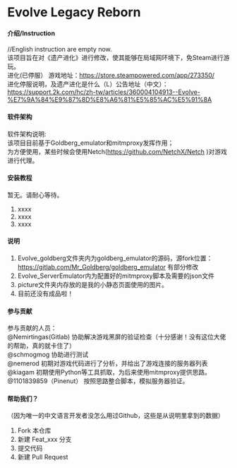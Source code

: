 # Evolve Legacy Reborn

#### 介绍/Instruction
//English instruction are empty now.   
该项目旨在对《遗产进化》进行修改，使其能够在局域网环境下，免Steam进行游玩。   
进化(已停服） 游戏地址：https://store.steampowered.com/app/273350/   
进化停服说明，及遗产进化是什么（L）公告地址（中文）：   
https://support.2k.com/hc/zh-tw/articles/360004104913--Evolve-%E7%9A%84%E9%87%8D%E8%A6%81%E5%85%AC%E5%91%8A   



#### 软件架构
软件架构说明:   
该项目目前基于Goldberg_emulator和mitmproxy发挥作用；   
为方便使用，某些时候会使用Netch(https://github.com/NetchX/Netch )对游戏进行代理。   

#### 安装教程

暂无。请耐心等待。   
1.  xxxx   
2.  xxxx   
3.  xxxx   

#### 说明

1.  Evolve_goldberg文件夹内为goldberg_emulator的源码，源fork位置：https://gitlab.com/Mr_Goldberg/goldberg_emulator 有部分修改   
2.  Evolve_ServerEmulator内为配置好的mitmproxy脚本及需要的json文件   
3.  picture文件夹内存放的是我的小静态页面使用的图片。   
4.  目前还没有成品啦！   

#### 参与贡献

参与贡献的人员：   
@Nemirtingas(Gitlab) 协助解决游戏黑屏的验证检查（十分感谢！没有这位大佬的帮助，真的就卡住了）   
@schmogmog 协助进行测试   
@nemerod 初期对游戏代码进行了分析，并给出了游戏连接的服务器列表   
@kiagam 初期使用Python等工具抓取，为后来使用mitmproxy提供思路。   
@1101839859（Pinenut） 按照思路整合脚本，模拟服务器验证。   

#### 帮助我们？

（因为唯一的中文语言开发者没怎么用过Github，这些是从说明里拿到的数据）   
1.  Fork 本仓库
2.  新建 Feat_xxx 分支
3.  提交代码
4.  新建 Pull Request

